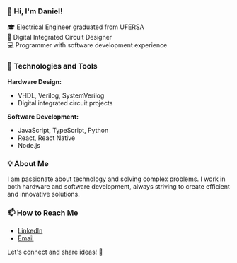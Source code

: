 ### 👋 Hi, I'm Daniel!

🎓 Electrical Engineer graduated from UFERSA  
🔧 Digital Integrated Circuit Designer  
💻 Programmer with software development experience  

### 🚀 Technologies and Tools

**Hardware Design:**  
- VHDL, Verilog, SystemVerilog  
- Digital integrated circuit projects  

**Software Development:**  
- JavaScript, TypeScript, Python  
- React, React Native  
- Node.js

### 💡 About Me

I am passionate about technology and solving complex problems. I work in both hardware and software development, always striving to create efficient and innovative solutions.

### 📫 How to Reach Me

- [LinkedIn](https://www.linkedin.com/in/danielsantos7)  
- [Email](mailto:danielsantos7@outlook.com.br)  

Let's connect and share ideas! 🚀

